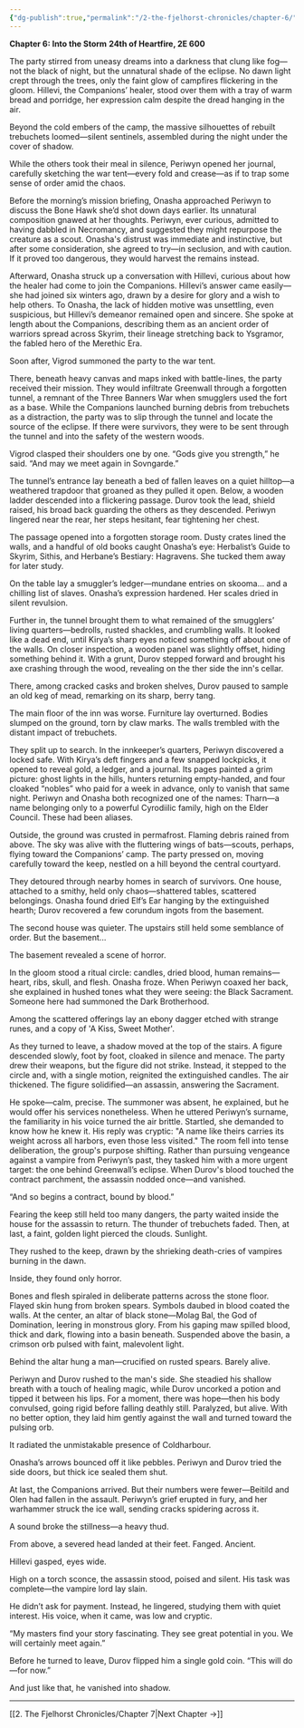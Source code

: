 ```yaml
---
{"dg-publish":true,"permalink":"/2-the-fjelhorst-chronicles/chapter-6/"}
---
```


**Chapter 6: Into the Storm**
**24th of Heartfire, 2E 600**

The party stirred from uneasy dreams into a darkness that clung like fog—not the black of night, but the unnatural shade of the eclipse. No dawn light crept through the trees, only the faint glow of campfires flickering in the gloom. Hillevi, the Companions’ healer, stood over them with a tray of warm bread and porridge, her expression calm despite the dread hanging in the air.

Beyond the cold embers of the camp, the massive silhouettes of rebuilt trebuchets loomed—silent sentinels, assembled during the night under the cover of shadow.

While the others took their meal in silence, Periwyn opened her journal, carefully sketching the war tent—every fold and crease—as if to trap some sense of order amid the chaos.

Before the morning’s mission briefing, Onasha approached Periwyn to discuss the Bone Hawk she’d shot down days earlier. Its unnatural composition gnawed at her thoughts. Periwyn, ever curious, admitted to having dabbled in Necromancy, and suggested they might repurpose the creature as a scout. Onasha's distrust was immediate and instinctive, but after some consideration, she agreed to try—in seclusion, and with caution. If it proved too dangerous, they would harvest the remains instead.

Afterward, Onasha struck up a conversation with Hillevi, curious about how the healer had come to join the Companions. Hillevi’s answer came easily—she had joined six winters ago, drawn by a desire for glory and a wish to help others. To Onasha, the lack of hidden motive was unsettling, even suspicious, but Hillevi’s demeanor remained open and sincere. She spoke at length about the Companions, describing them as an ancient order of warriors spread across Skyrim, their lineage stretching back to Ysgramor, the fabled hero of the Merethic Era.

Soon after, Vigrod summoned the party to the war tent.

There, beneath heavy canvas and maps inked with battle-lines, the party received their mission. They would infiltrate Greenwall through a forgotten tunnel, a remnant of the Three Banners War when smugglers used the fort as a base. While the Companions launched burning debris from trebuchets as a distraction, the party was to slip through the tunnel and locate the source of the eclipse. If there were survivors, they were to be sent through the tunnel and into the safety of the western woods.

Vigrod clasped their shoulders one by one. “Gods give you strength,” he said. “And may we meet again in Sovngarde.”

The tunnel’s entrance lay beneath a bed of fallen leaves on a quiet hilltop—a weathered trapdoor that groaned as they pulled it open. Below, a wooden ladder descended into a flickering passage. Durov took the lead, shield raised, his broad back guarding the others as they descended. Periwyn lingered near the rear, her steps hesitant, fear tightening her chest.

The passage opened into a forgotten storage room. Dusty crates lined the walls, and a handful of old books caught Onasha’s eye: Herbalist’s Guide to Skyrim, Sithis, and Herbane’s Bestiary: Hagravens. She tucked them away for later study.

On the table lay a smuggler’s ledger—mundane entries on skooma... and a chilling list of slaves. Onasha’s expression hardened. Her scales dried in silent revulsion.

Further in, the tunnel brought them to what remained of the smugglers’ living quarters—bedrolls, rusted shackles, and crumbling walls. It looked like a dead end, until Kirya’s sharp eyes noticed something off about one of the walls. On closer inspection, a wooden panel was slightly offset, hiding something behind it. With a grunt, Durov stepped forward and brought his axe crashing through the wood, revealing on the ther side the inn's cellar.

There, among cracked casks and broken shelves, Durov paused to sample an old keg of mead, remarking on its sharp, berry tang.

The main floor of the inn was worse. Furniture lay overturned. Bodies slumped on the ground, torn by claw marks. The walls trembled with the distant impact of trebuchets.

They split up to search. In the innkeeper’s quarters, Periwyn discovered a locked safe. With Kirya’s deft fingers and a few snapped lockpicks, it opened to reveal gold, a ledger, and a journal. Its pages painted a grim picture: ghost lights in the hills, hunters returning empty-handed, and four cloaked “nobles” who paid for a week in advance, only to vanish that same night. Periwyn and Onasha both recognized one of the names: Tharn—a name belonging only to a powerful Cyrodiilic family, high on the Elder Council. These had been aliases.

Outside, the ground was crusted in permafrost. Flaming debris rained from above. The sky was alive with the fluttering wings of bats—scouts, perhaps, flying toward the Companions’ camp. The party pressed on, moving carefully toward the keep, nestled on a hill beyond the central courtyard.

They detoured through nearby homes in search of survivors. One house, attached to a smithy, held only chaos—shattered tables, scattered belongings. Onasha found dried Elf’s Ear hanging by the extinguished hearth; Durov recovered a few corundum ingots from the basement.

The second house was quieter. The upstairs still held some semblance of order. But the basement...

The basement revealed a scene of horror.

In the gloom stood a ritual circle: candles, dried blood, human remains—heart, ribs, skull, and flesh. Onasha froze. When Periwyn coaxed her back, she explained in hushed tones what they were seeing: the Black Sacrament. Someone here had summoned the Dark Brotherhood.

Among the scattered offerings lay an ebony dagger etched with strange runes, and a copy of 'A Kiss, Sweet Mother'.

As they turned to leave, a shadow moved at the top of the stairs. A figure descended slowly, foot by foot, cloaked in silence and menace. The party drew their weapons, but the figure did not strike. Instead, it stepped to the circle and, with a single motion, reignited the extinguished candles. The air thickened. The figure solidified—an assassin, answering the Sacrament.

He spoke—calm, precise. The summoner was absent, he explained, but he would offer his services nonetheless. When he uttered Periwyn’s surname, the familiarity in his voice turned the air brittle. Startled, she demanded to know how he knew it. His reply was cryptic: "A name like theirs carries its weight across all harbors, even those less visited." The room fell into tense deliberation, the group's purpose shifting. Rather than pursuing vengeance against a vampire from Periwyn’s past, they tasked him with a more urgent target: the one behind Greenwall’s eclipse. When Durov's blood touched the contract parchment, the assassin nodded once—and vanished.

“And so begins a contract, bound by blood.”

Fearing the keep still held too many dangers, the party waited inside the house for the assassin to return. The thunder of trebuchets faded. Then, at last, a faint, golden light pierced the clouds. Sunlight.

They rushed to the keep, drawn by the shrieking death-cries of vampires burning in the dawn.

Inside, they found only horror.

Bones and flesh spiraled in deliberate patterns across the stone floor. Flayed skin hung from broken spears. Symbols daubed in blood coated the walls. At the center, an altar of black stone—Molag Bal, the God of Domination, leering in monstrous glory. From his gaping maw spilled blood, thick and dark, flowing into a basin beneath. Suspended above the basin, a crimson orb pulsed with faint, malevolent light.

Behind the altar hung a man—crucified on rusted spears. Barely alive.

Periwyn and Durov rushed to the man's side. She steadied his shallow breath with a touch of healing magic, while Durov uncorked a potion and tipped it between his lips. For a moment, there was hope—then his body convulsed, going rigid before falling deathly still. Paralyzed, but alive. With no better option, they laid him gently against the wall and turned toward the pulsing orb.

It radiated the unmistakable presence of Coldharbour.

Onasha’s arrows bounced off it like pebbles. Periwyn and Durov tried the side doors, but thick ice sealed them shut.

At last, the Companions arrived. But their numbers were fewer—Beitild and Olen had fallen in the assault. Periwyn’s grief erupted in fury, and her warhammer struck the ice wall, sending cracks spidering across it.

A sound broke the stillness—a heavy thud.

From above, a severed head landed at their feet. Fanged. Ancient.

Hillevi gasped, eyes wide.

High on a torch sconce, the assassin stood, poised and silent. His task was complete—the vampire lord lay slain.

He didn’t ask for payment. Instead, he lingered, studying them with quiet interest. His voice, when it came, was low and cryptic.

“My masters find your story fascinating. They see great potential in you. We will certainly meet again.”

Before he turned to leave, Durov flipped him a single gold coin. “This will do—for now.”

And just like that, he vanished into shadow.

---

[[2. The Fjelhorst Chronicles/Chapter 7\|Next Chapter →]]